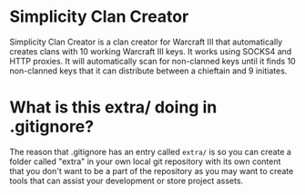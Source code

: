# Simplicity Clan Creator

Simplicity Clan Creator is a clan creator for Warcraft III that automatically creates clans with 10 working
Warcraft III keys. It works using SOCKS4 and HTTP proxies. It will automatically scan for non-clanned keys
until it finds 10 non-clanned keys that it can distribute between a chieftain and 9 initiates.

# What is this extra/ doing in .gitignore?

The reason that .gitignore has an entry called `extra/` is so you can create a folder called "extra" in your
own local git repository with its own content that you don't want to be a part of the repository as you may
want to create tools that can assist your development or store project assets.